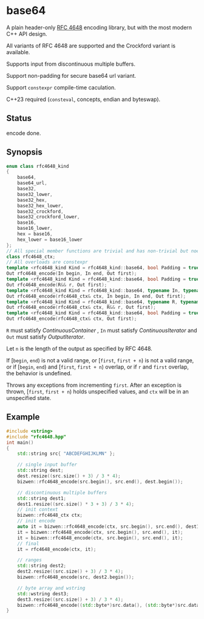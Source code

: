 # base64

A plain header-only [RFC 4648](https://www.rfc-editor.org/rfc/rfc4648) encoding library, but with the most modern C++ API design.

All variants of RFC 4648 are supported and the Crockford variant is available.

Supports input from discontinuous multiple buffers.

Support non-padding for secure base64 url variant.

Support `constexpr` compile-time caculation.

C++23 required (`consteval`, concepts, endian and byteswap).

## Status

encode done.

## Synopsis

```cpp
enum class rfc4648_kind
{
    base64,
    base64_url,
    base32,
    base32_lower,
    base32_hex,
    base32_hex_lower,
    base32_crockford,
    base32_crockford_lower,
    base16,
    base16_lower,
    hex = base16,
    hex_lower = base16_lower
};
// All special member functions are trivial and has non-trivial but noexcept default constructor
class rfc4648_ctx;
// All overloads are constexpr
template <rfc4648_kind Kind = rfc4648_kind::base64, bool Padding = true, typename In, typename Out>
Out rfc4648_encode(In begin, In end, Out first);
template <rfc4648_kind Kind = rfc4648_kind::base64, bool Padding = true, typename R, typename Out>
Out rfc4648_encode(R&& r, Out first);
template <rfc4648_kind Kind = rfc4648_kind::base64, typename In, typename Out>
Out rfc4648_encode(rfc4648_ctx& ctx, In begin, In end, Out first);
template <rfc4648_kind Kind = rfc4648_kind::base64, typename R, typename Out>
Out rfc4648_encode(rfc4648_ctx& ctx, R&& r, Out first);
template <rfc4648_kind Kind = rfc4648_kind::base64, bool Padding = true, typename Out>
Out rfc4648_encode(rfc4648_ctx& ctx, Out first);
```

`R` must satisfy *ContinuousContainer* , `In` must satisfy *ContinuousIterator* and `Out` must satisfy *OutputIterator*.

Let `n` is the length of the output as specified by RFC 4648.

If [`begin`, `end`) is not a valid range, or [`first`, `first + n`) is not a valid range, or if [`begin`, `end`) and [`first`, `first + n`) overlap, or if `r` and `first` overlap, the behavior is undefined.

Throws any exceptions from incrementing `first`. After an exception is thrown, [`first`, `first + n`) holds unspecified values, and `ctx` will be in an unspecified state.

## Example

```cpp
#include <string>
#include "rfc4648.hpp"
int main()
{
    std::string src{ "ABCDEFGHIJKLMN" };

    // single input buffer
    std::string dest;
    dest.resize((src.size() + 3) / 3 * 4);
    bizwen::rfc4648_encode(src.begin(), src.end(), dest.begin());

    // discontinuous multiple buffers
    std::string dest1;
    dest1.resize((src.size() * 3 + 3) / 3 * 4);
    // init context
    bizwen::rfc4648_ctx ctx;
    // init encode
    auto it = bizwen::rfc4648_encode(ctx, src.begin(), src.end(), dest1.begin());
    it = bizwen::rfc4648_encode(ctx, src.begin(), src.end(), it);
    it = bizwen::rfc4648_encode(ctx, src.begin(), src.end(), it);
    // final
    it = rfc4648_encode(ctx, it);

    // ranges
    std::string dest2;
    dest2.resize((src.size() + 3) / 3 * 4);
    bizwen::rfc4648_encode(src, dest2.begin());

    // byte array and wstring
    std::wstring dest3;
    dest3.resize((src.size() + 3) / 3 * 4);
    bizwen::rfc4648_encode((std::byte*)src.data(), (std::byte*)src.data() + src.size(), dest3.begin());
}
```
